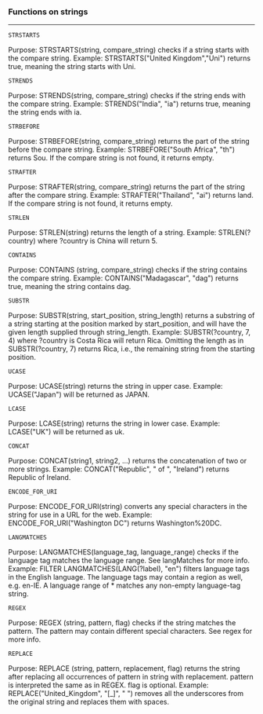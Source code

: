 ### Functions on strings

-----

`STRSTARTS`

Purpose: STRSTARTS(string, compare_string) checks if a string starts with the compare string.
Example: STRSTARTS("United Kingdom","Uni") returns true, meaning the string starts with Uni.

`STRENDS`

Purpose: STRENDS(string, compare_string) checks if the string ends with the compare string.
Example: STRENDS("India", "ia") returns true, meaning the string ends with ia.

`STRBEFORE`

Purpose: STRBEFORE(string, compare_string) returns the part of the string before the compare string.
Example: STRBEFORE("South Africa", "th") returns Sou. If the compare string is not found, it returns empty.

`STRAFTER`

Purpose: STRAFTER(string, compare_string) returns the part of the string after the compare string.
Example: STRAFTER("Thailand", "ai") returns land. If the compare string is not found, it returns empty.

`STRLEN`

Purpose: STRLEN(string) returns the length of a string.
Example: STRLEN(?country) where ?country is China will return 5.

`CONTAINS`

Purpose: CONTAINS (string, compare_string) checks if the string contains the compare string.
Example: CONTAINS("Madagascar", "dag") returns true, meaning the string contains dag.

`SUBSTR`

Purpose: SUBSTR(string, start_position, string_length) returns a substring of a string starting at the position marked by start_position, and will have the given length supplied through string_length.
Example: SUBSTR(?country, 7, 4) where ?country is Costa Rica will return Rica. Omitting the length as in SUBSTR(?country, 7) returns Rica, i.e., the remaining string from the starting position.

`UCASE`

Purpose: UCASE(string) returns the string in upper case.
Example: UCASE("Japan") will be returned as JAPAN.

`LCASE`

Purpose: LCASE(string) returns the string in lower case.
Example: LCASE("UK") will be returned as uk.

`CONCAT`

Purpose: CONCAT(string1, string2, ...) returns the concatenation of two or more strings.
Example: CONCAT("Republic", " of ", "Ireland") returns Republic of Ireland.

`ENCODE_FOR_URI`

Purpose: ENCODE_FOR_URI(string) converts any special characters in the string for use in a URL for the web.
Example: ENCODE_FOR_URI("Washington DC") returns Washington%20DC.

`LANGMATCHES`

Purpose: LANGMATCHES(language_tag, language_range) checks if the language tag matches the language range. See langMatches for more info.
Example: FILTER LANGMATCHES(LANG(?label), "en") filters language tags in the English language. The language tags may contain a region as well, e.g. en-IE. A language range of * matches any non-empty language-tag string.

`REGEX`

Purpose: REGEX (string, pattern, flag) checks if the string matches the pattern.
The pattern may contain different special characters.
See regex for more info.

`REPLACE`

Purpose: REPLACE (string, pattern, replacement, flag) returns the string after replacing all occurrences of pattern in string with replacement. pattern is interpreted the same as in REGEX. flag is optional.
Example: REPLACE("United_Kingdom", "[_]", " ") removes all the underscores from the original string and replaces them with spaces.
